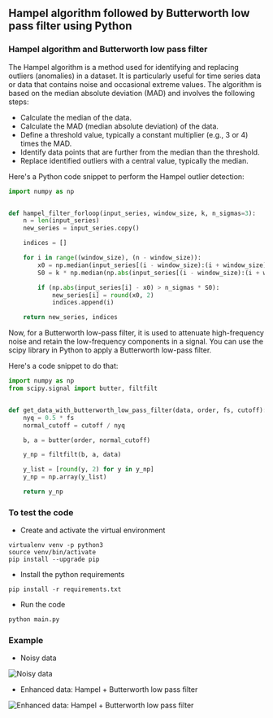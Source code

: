 ## Hampel algorithm followed by Butterworth low pass filter using Python

### Hampel algorithm and Butterworth low pass filter
The Hampel algorithm is a method used for identifying and replacing outliers (anomalies) in a dataset. It is particularly useful for time series data or data that contains noise and occasional extreme values. The algorithm is based on the median absolute deviation (MAD) and involves the following steps:

- Calculate the median of the data.
- Calculate the MAD (median absolute deviation) of the data.
- Define a threshold value, typically a constant multiplier (e.g., 3 or 4) times the MAD.
- Identify data points that are further from the median than the threshold.
- Replace identified outliers with a central value, typically the median.

Here's a Python code snippet to perform the Hampel outlier detection:

```python
import numpy as np


def hampel_filter_forloop(input_series, window_size, k, n_sigmas=3):
    n = len(input_series)
    new_series = input_series.copy()

    indices = []

    for i in range((window_size), (n - window_size)):
        x0 = np.median(input_series[(i - window_size):(i + window_size)])
        S0 = k * np.median(np.abs(input_series[(i - window_size):(i + window_size)] - x0))

        if (np.abs(input_series[i] - x0) > n_sigmas * S0):
            new_series[i] = round(x0, 2)
            indices.append(i)

    return new_series, indices
```

Now, for a Butterworth low-pass filter, it is used to attenuate high-frequency noise and retain the low-frequency components in a signal. You can use the scipy library in Python to apply a Butterworth low-pass filter. 

Here's a code snippet to do that:

```python
import numpy as np
from scipy.signal import butter, filtfilt


def get_data_with_butterworth_low_pass_filter(data, order, fs, cutoff):
    nyq = 0.5 * fs
    normal_cutoff = cutoff / nyq

    b, a = butter(order, normal_cutoff)

    y_np = filtfilt(b, a, data)

    y_list = [round(y, 2) for y in y_np]
    y_np = np.array(y_list)

    return y_np
```

### To test the code

- Create and activate the virtual environment
```shell
virtualenv venv -p python3
source venv/bin/activate
pip install --upgrade pip
```

- Install the python requirements
```shell
pip install -r requirements.txt
```

- Run the code
```python
python main.py
```

### Example

- Noisy data

![Noisy data](https://github.com/ramonfigueiredo/hampel_algorithm_followed_by_butterworth_low_pass_filter/blob/main/images/noisy_data.png)

- Enhanced data: Hampel + Butterworth low pass filter

![Enhanced data: Hampel + Butterworth low pass filter](https://github.com/ramonfigueiredo/hampel_algorithm_followed_by_butterworth_low_pass_filter/blob/main/images/enhanced_data.png)